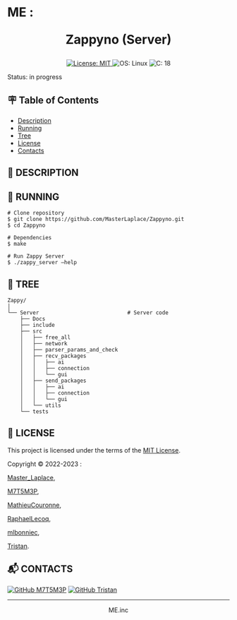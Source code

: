 # ME : <p align="center">Zappyno (Server)</p>

<p align="center">
    <a href="https://github.com/MasterLaplace/Zappyno/blob/main/LICENSE">
        <img src="https://img.shields.io/badge/License-MIT-brightgreen.svg?style=for-the-badge" alt="License: MIT">
    </a><a>
        <img src="https://img.shields.io/badge/OS-Linux-blue?style=for-the-badge" alt="OS: Linux">
    </a><a>
        <img src="https://img.shields.io/badge/C-18-blue?style=for-the-badge" alt="C: 18">
    </a>
</p>

Status: in progress


## :placard: Table of Contents
- [Description](#description)
- [Running](#running)
- [Tree](#tree)
- [License](#license)
- [Contacts](#contacts)


<div id='description'/>

## :pencil: **DESCRIPTION**



<div id='running'/>

## :truck: **RUNNING**

```shell
# Clone repository
$ git clone https://github.com/MasterLaplace/Zappyno.git
$ cd Zappyno

# Dependencies
$ make

# Run Zappy Server
$ ./zappy_server –help
```


<div id='tree'>

## :evergreen_tree: **TREE**

```shell
Zappy/
│
└── Server                            # Server code
    ├── Docs
    ├── include
    ├── src
    │   ├── free_all
    │   ├── network
    │   ├── parser_params_and_check
    │   ├── recv_packages
    │   │   ├── ai
    │   │   ├── connection
    │   │   └── gui
    │   ├── send_packages
    │   │   ├── ai
    │   │   ├── connection
    │   │   └── gui
    │   └── utils
    └── tests
```

<div id='license'/>

## :scroll: **LICENSE**

This project is licensed under the terms of the [MIT License](./LICENSE).

Copyright © 2022-2023 :

[Master_Laplace](https://github.com/MasterLaplace),

[M7T5M3P](https://github.com/M7T5M3P),

[MathieuCouronne](https://github.com/MathieuCouronne),

[RaphaelLecoq](https://github.com/RaphaelLecoq),

[mlbonniec](https://github.com/mlbonniec),

[Tristan](https://github.com/Tristan).

<div id='contacts'/>

## :mailbox_with_mail: **CONTACTS**

[![GitHub M7T5M3P](https://img.shields.io/github/followers/M7T5M3P?label=MathysT&style=social)](https://github.com/M7T5M3P)
[![GitHub Tristan](https://img.shields.io/github/followers/Tristan?label=Tristan&style=social)](https://github.com/Tristan)

---
<p align="center">ME.inc</p>
